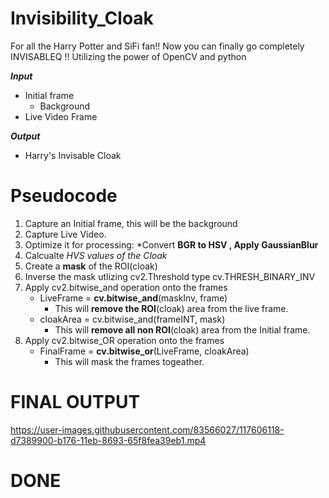 # Invisibility_Cloak
For all the Harry Potter and SiFi fan!! Now you can finally go completely INVISABLEQ !! Utilizing the power of OpenCV and python 

***Input***
* Initial frame
  * Background
* Live Video Frame

***Output***
* Harry's Invisable Cloak  

# Pseudocode
1) Capture an Initial frame, this will be the background
2) Capture Live Video. 
3) Optimize it for processing: *Convert **BGR to HSV , Apply GaussianBlur**
4) Calcualte *HVS values of the Cloak*
5) Create a **mask** of the ROI(cloak)
6) Inverse the mask utlizing cv2.Threshold type cv.THRESH_BINARY_INV
7) Apply cv2.bitwise_and operation onto the frames
    *   LiveFrame = **cv.bitwise_and**(maskInv, frame)
        *   This will **remove the ROI**(cloak) area from the live frame. 
    *   cloakArea = cv.bitwise_and(frameINT, mask)
        *   This will **remove all non ROI**(cloak) area from the Initial frame.
8) Apply cv2.bitwise_OR operation onto the frames
    *   FinalFrame = **cv.bitwise_or**(LiveFrame, cloakArea)
        *   This will mask the frames togeather.
# FINAL OUTPUT
https://user-images.githubusercontent.com/83566027/117606118-d7389900-b176-11eb-8693-65f8fea39eb1.mp4

# DONE

